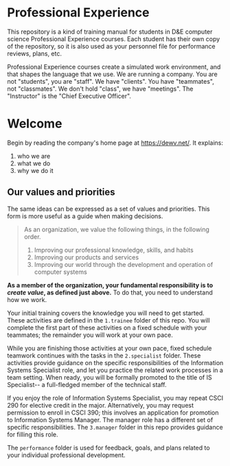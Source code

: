 # Professional Experience

This repository is a kind of training manual for students in D&E computer science Professional Experience courses. Each student has their own copy of the repository, so it is also used as your personnel file for performance reviews, plans, etc.

Professional Experience courses create a simulated work environment, and that shapes the language that we use. We are running a company. You are not "students", you are "staff". We have "clients". You have "teammates", not "classmates". We don't hold "class", we have "meetings". The "Instructor" is the "Chief Executive Officer".

# Welcome

Begin by reading the company's home page at https://dewv.net/. It explains:
1. who we are
2. what we do
3. why we do it

## Our values and priorities

The same ideas can be expressed as a set of values and priorities. This form is more useful as a guide when making decisions.

> As an organization, we value the following things, in the following order.
> 1. Improving our professional knowledge, skills, and habits
> 2. Improving our products and services 
> 3. Improving our world through the development and operation of computer systems

**As a member of the organization, your fundamental responsibility is to *create value*, as defined just above.** To do that, you need to understand how we work. 

Your initial training covers the knowledge you will need to get started. These activities are defined in the `1.trainee` folder of this repo. You will complete the first part of these activities on a fixed schedule with your teammates; the remainder you will work at your own pace.

While you are finishing those activities at your own pace, fixed schedule teamwork continues with the tasks in the `2.specialist` folder. These activities provide guidance on the specific responsibilities of the Information Systems Specialist role, and let you practice the related work processes in a team setting. When ready, you will be formally promoted to the title of IS Specialist-- a full-fledged member of the technical staff.

If you enjoy the role of Information Systems Specialist, you may repeat CSCI 290 for elective credit in the major. Alternatively, you may request permission to enroll in CSCI 390; this involves an application for promotion to Information Systems Manager. The manager role has a different set of specific responsibilities. The `3.manager` folder in this repo provides guidance for filling this role.

The `performance` folder is used for feedback, goals, and plans related to your individual professional development.
